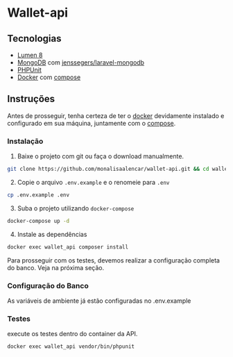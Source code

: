 # Wallet-api



## Tecnologias

- [Lumen 8](https://lumen.laravel.com/docs/8.x)
- [MongoDB](https://www.mongodb.com/) com [jenssegers/laravel-mongodb](https://github.com/jenssegers/laravel-mongodb)
- [PHPUnit](https://phpunit.de)
- [Docker](https://www.docker.com/) com [compose](https://docs.docker.com/compose/)

## Instruções

Antes de prosseguir, tenha certeza de ter o [docker](https://docs.docker.com/) devidamente instalado
e configurado em sua máquina, juntamente com o [compose](https://docs.docker.com/compose).

### Instalação

1. Baixe o projeto com git ou faça o download manualmente.

```bash
git clone https://github.com/monalisaalencar/wallet-api.git && cd wallet-api
```

2. Copie o arquivo `.env.example` e o renomeie para `.env`

```bash
cp .env.example .env
```

3. Suba o projeto utilizando `docker-compose`

```bash
docker-compose up -d
```

4. Instale as dependências

```bash
docker exec wallet_api composer install
```

Para prosseguir com os testes, devemos realizar a configuração completa do banco. Veja na próxima seção.

### Configuração do Banco

As variáveis de ambiente já estão configuradas no .env.example

### Testes

execute os testes dentro do container da API.

```
docker exec wallet_api vendor/bin/phpunit
```
